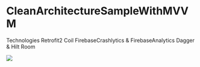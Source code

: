 # CleanArchitectureSampleWithMVVM
Technologies
Retrofit2
Coil
FirebaseCrashlytics & FirebaseAnalytics
Dagger & Hilt
Room

![](https://github.com/alihansarigit/CleanArchitectureSampleWithMVVM/blob/master/app/tutorial.gif)
